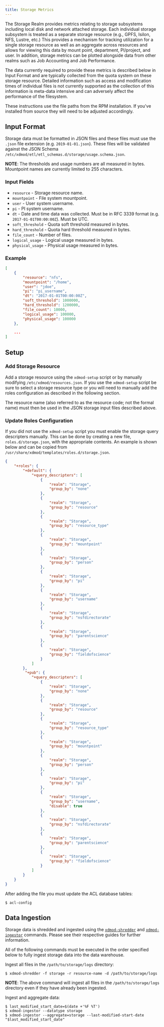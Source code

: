 ```yaml
---
title: Storage Metrics
---
```


The Storage Realm provides metrics relating to storage subsystems including
local disk and network attached storage. Each individual storage subsystem is
treated as a separate storage resource (e.g., GPFS, Isilon, NFS, Lustre, etc.)
This provides a mechanism for tracking utilization for a single storage
resource as well as an aggregate across resources and allows for viewing this
data by mount point, department, PI/project, and user. In addition, storage
metrics can be plotted alongside data from other realms such as Job Accounting
and Job Performance.

The data currently required to provide these metrics is described below in
Input Format and are typically collected from the quota system on these storage
resource. Detailed information such as access and modification times of
individual files is not currently supported as the collection of this
information is meta-data intensive and can adversely affect the performance of
the filesystem.

These instructions use the file paths from the RPM installation.  If you've
installed from source they will need to be adjusted accordingly.

## Input Format

Storage data must be formatted in JSON files and these files must use the
`.json` file extension (e.g. `2019-01-01.json`).  These files will be validated
against the JSON Schema
`/etc/xdmod/etl/etl_schemas.d/storage/usage.schema.json`.

**NOTE**: The thresholds and usage numbers are all measured in bytes.
Mountpoint names are currently limited to 255 characters.

### Input Fields

- `resource` - Storage resource name.
- `mountpoint` - File system mountpoint.
- `user` - User system username.
- `pi` - PI system username.
- `dt` - Date and time data was collected.  Must be in RFC 3339 format
  (e.g. `2017-01-01T00:00:00Z`).  Must be UTC.
- `soft_threshold` - Quota soft threshold measured in bytes.
- `hard_threshold` - Quota hard threshold measured in bytes.
- `file_count` - Number of files.
- `logical_usage` - Logical usage measured in bytes.
- `physical_usage` - Physical usage measured in bytes.

### Example

```json
[
    {
        "resource": "nfs",
        "mountpoint": "/home",
        "user": "jdoe",
        "pi": "pi_username",
        "dt": "2017-01-01T00:00:00Z",
        "soft_threshold": 1000000,
        "hard_threshold": 1200000,
        "file_count": 10000,
        "logical_usage": 100000,
        "physical_usage": 100000
    },

    ...
]
```

## Setup

### Add Storage Resource

Add a storage resource using the `xdmod-setup` script or by manually modifying
`/etc/xdmod/resources.json`.  If you use the `xdmod-setup` script be sure to
select a storage resource type or you will need to manually add the roles
configuration as described in the following section.

The resource name (also referred to as the resource code; not the formal name)
must then be used in the JSON storage input files described above.

### Update Roles Configuration

If you did not use the `xdmod-setup` script you must enable the storage query
descripters manually.  This can be done by creating a new file,
`roles.d/storage.json`, with the appropriate contents.  An example is shown
below and can be copied from `/usr/share/xdmod/templates/roles.d/storage.json`.

```json
{
    "+roles": {
        "+default": {
            "+query_descripters": [
                {
                    "realm": "Storage",
                    "group_by": "none"
                },
                {
                    "realm": "Storage",
                    "group_by": "resource"
                },
                {
                    "realm": "Storage",
                    "group_by": "resource_type"
                },
                {
                    "realm": "Storage",
                    "group_by": "mountpoint"
                },
                {
                    "realm": "Storage",
                    "group_by": "person"
                },
                {
                    "realm": "Storage",
                    "group_by": "pi"
                },
                {
                    "realm": "Storage",
                    "group_by": "username"
                },
                {
                    "realm": "Storage",
                    "group_by": "nsfdirectorate"
                },
                {
                    "realm": "Storage",
                    "group_by": "parentscience"
                },
                {
                    "realm": "Storage",
                    "group_by": "fieldofscience"
                }
            ]
        },
         "+pub": {
            "+query_descripters": [
                {
                    "realm": "Storage",
                    "group_by": "none"
                },
                {
                    "realm": "Storage",
                    "group_by": "resource"
                },
                {
                    "realm": "Storage",
                    "group_by": "resource_type"
                },
                {
                    "realm": "Storage",
                    "group_by": "mountpoint"
                },
                {
                    "realm": "Storage",
                    "group_by": "person"
                },
                {
                    "realm": "Storage",
                    "group_by": "pi"
                },
                {
                    "realm": "Storage",
                    "group_by": "username",
                    "disable": true
                },
                {
                    "realm": "Storage",
                    "group_by": "nsfdirectorate"
                },
                {
                    "realm": "Storage",
                    "group_by": "parentscience"
                },
                {
                    "realm": "Storage",
                    "group_by": "fieldofscience"
                }
            ]
        }
    }
}
```

After adding the file you must update the ACL database tables:

```
$ acl-config
```

## Data Ingestion

Storage data is shredded and ingested using the [`xdmod-shredder`](shredder.md)
and [`xdmod-ingestor`](ingestor.md) commands. Please see their respective
guides for further information.

All of the following commands must be executed in the order specified below to
fully ingest storage data into the data warehouse.

Ingest all files in the `/path/to/storage/logs` directory:

```
$ xdmod-shredder -f storage -r resource-name -d /path/to/storage/logs
```

**NOTE**: The above command will ingest all files in the `/path/to/storage/logs`
directory even if they have already been ingested.

Ingest and aggregate data:

```
$ last_modified_start_date=$(date +'%F %T')
$ xdmod-ingestor --datatype storage
$ xdmod-ingestor --aggregate=storage --last-modified-start-date "$last_modified_start_date"
```
